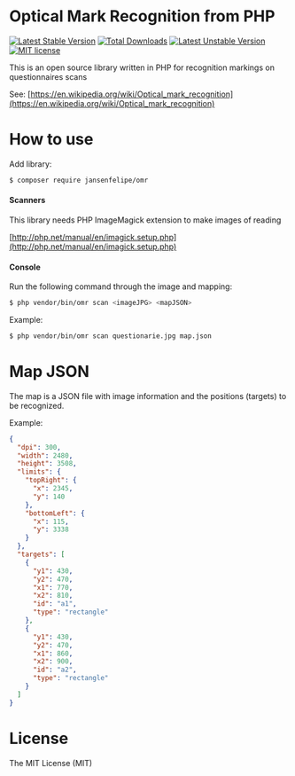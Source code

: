 # Optical Mark Recognition from PHP

[![Latest Stable Version](https://poser.pugx.org/jansenfelipe/omr/v/stable.svg)](https://packagist.org/packages/jansenfelipe/omr) 
[![Total Downloads](https://poser.pugx.org/jansenfelipe/omr/downloads.svg)](https://packagist.org/packages/jansenfelipe/omr) 
[![Latest Unstable Version](https://poser.pugx.org/jansenfelipe/omr/v/unstable.svg)](https://packagist.org/packages/jansenfelipe/omr)
[![MIT license](https://poser.pugx.org/jansenfelipe/omr/license.svg)](http://opensource.org/licenses/MIT)

This is an open source library written in PHP for recognition markings on questionnaires scans

See: [https://en.wikipedia.org/wiki/Optical_mark_recognition](https://en.wikipedia.org/wiki/Optical_mark_recognition)

# How to use

Add library:

```sh
$ composer require jansenfelipe/omr
```

#### Scanners

This library needs PHP ImageMagick extension to make images of reading

[http://php.net/manual/en/imagick.setup.php](http://php.net/manual/en/imagick.setup.php)

#### Console

Run the following command through the image and mapping:

```sh
$ php vendor/bin/omr scan <imageJPG> <mapJSON>
```

Example:

```sh
$ php vendor/bin/omr scan questionarie.jpg map.json
```

# Map JSON

The map is a JSON file with image information and the positions (targets) to be recognized.

Example:

```json
{
  "dpi": 300,
  "width": 2480,
  "height": 3508,
  "limits": {
    "topRight": {
      "x": 2345,
      "y": 140
    },
    "bottomLeft": {
      "x": 115,
      "y": 3338
    }
  },
  "targets": [
    {
      "y1": 430,
      "y2": 470,
      "x1": 770,
      "x2": 810,
      "id": "a1",
      "type": "rectangle"
    },
    {
      "y1": 430,
      "y2": 470,
      "x1": 860,
      "x2": 900,
      "id": "a2",
      "type": "rectangle"
    }
  ]
}
```

# License

The MIT License (MIT)
